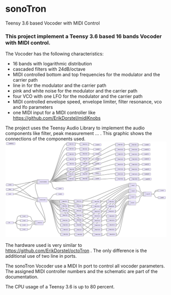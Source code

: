 # sonoTron
Teensy 3.6 based Vocoder with MIDI Control
### This project implement a Teensy 3.6 based 16 bands Vocoder with MIDI control.
The Vocoder has the following characteristics:
* 16 bands with logarithmic distribution
* cascaded filters with 24dB/octave
* MIDI controlled bottom and top frequencies for the modulator and the carrier path
* line in for the modulator and the carrier path
* pink and white noise for the modulator and the carrier path
* four VCO with one LFO for the modulator and the carrier path
* MIDI controlled envelope speed, envelope limiter, filter resonance, vco and lfo parameters
* one MIDI input for a MIDI controller like https://github.com/ErikDorstel/midiKnobs

The project uses the Teensy Audio Library to implement the audio components like filter, peak measurement ... . This graphic shows the connections of the components used.
![image note found](https://raw.githubusercontent.com/ErikDorstel/sonoTron/master/documentation/ADT%20schematic.png)

The hardware used is very similar to https://github.com/ErikDorstel/octoTron . The only difference is the additional use of two line in ports.

The sonoTron Vocoder use a MIDI In port to control all vocoder parameters. The assigned MIDI controller numbers and the schematic are part of the documentation.

The CPU usage of a Teensy 3.6 is up to 80 percent.
